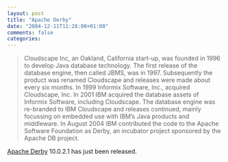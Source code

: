 ```yaml
---
layout: post
title: "Apache Derby"
date: "2004-12-11T11:28:00+01:00"
comments: false
categories: 
---
```


<blockquote>
<p>Cloudscape Inc, an Oakland, California start-up, was founded in 1996 to develop Java database technology. The first release of the database engine, then called JBMS, was in 1997. Subsequently the product was renamed Cloudscape and releases were made about every six months. In 1999 Informix Software, Inc., acquired Cloudscape, Inc. In 2001 IBM acquired the database assets of Informix Software, including Cloudscape. The database engine was re-branded to IBM Cloudscape and releases continued, mainly focussing on embedded use with IBM&#8217;s Java products and middleware. In August 2004 IBM contributed the code to the Apache Software Foundation as Derby, an incubator project sponsored by the Apache DB project.</p>
</blockquote>

<p><a href="http://incubator.apache.org/derby/">Apache Derby</a> 10.0.2.1 has just been released.</p>



